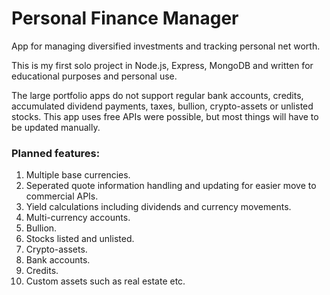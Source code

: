 # Personal Finance Manager
App for managing diversified investments and tracking personal net worth.

This is my first solo project in Node.js, Express, MongoDB and written for educational purposes and personal use.

The large portfolio apps do not support regular bank accounts, credits, accumulated dividend payments, taxes, bullion, crypto-assets or unlisted stocks. This app uses free APIs were possible, but most things will have to be updated manually.

### Planned features:
1. Multiple base currencies.
2. Seperated quote information handling and updating for easier move to commercial APIs.
3. Yield calculations including dividends and currency movements.
4. Multi-currency accounts.
5. Bullion.
6. Stocks listed and unlisted.
7. Crypto-assets.
8. Bank accounts.
9. Credits.
10. Custom assets such as real estate etc.
